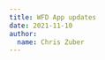 ```yaml
---
title: WFD App updates
date: 2021-11-10
author:
  name: Chris Zuber
---
```

<script type="module" src="https://cdn.kernvalley.us/components/bacon-ipsum.js" crossorigin="anonymous" referrerpolicy="no-referrer" defer=""></script>
<bacon-ipsum paras="5"></bacon-ipsum>
